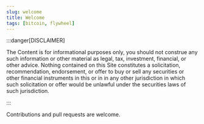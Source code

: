 ```yaml
---
slug: welcome
title: Welcome
tags: [bitcoin, flywheel]
---
```


:::danger[DISCLAIMER]

The Content is for informational purposes only, you should not construe any such information or other material as legal, tax, investment, financial, or other advice. Nothing contained on this Site constitutes a solicitation, recommendation, endorsement, or offer to buy or sell any securities or other financial instruments in this or in in any other jurisdiction in which such solicitation or offer would be unlawful under the securities laws of such jurisdiction.

:::

Contributions and pull requests are welcome.
